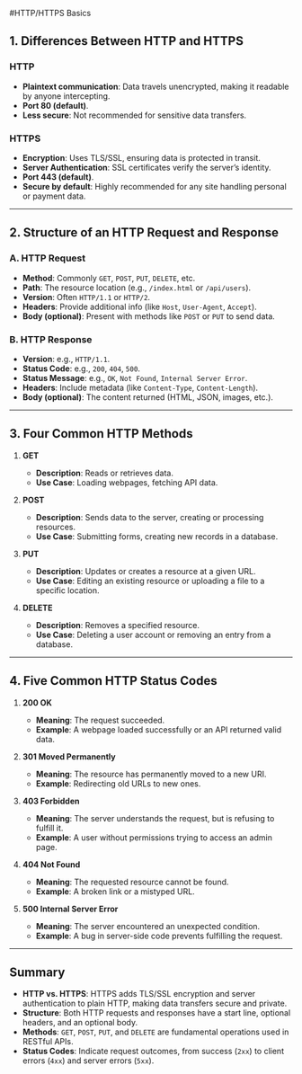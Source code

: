 #HTTP/HTTPS Basics

## 1. Differences Between HTTP and HTTPS

### HTTP
- **Plaintext communication**: Data travels unencrypted, making it readable by anyone intercepting.
- **Port 80 (default)**.
- **Less secure**: Not recommended for sensitive data transfers.

### HTTPS
- **Encryption**: Uses TLS/SSL, ensuring data is protected in transit.
- **Server Authentication**: SSL certificates verify the server’s identity.
- **Port 443 (default)**.
- **Secure by default**: Highly recommended for any site handling personal or payment data.

---

## 2. Structure of an HTTP Request and Response

### A. HTTP Request

- **Method**: Commonly `GET`, `POST`, `PUT`, `DELETE`, etc.
- **Path**: The resource location (e.g., `/index.html` or `/api/users`).
- **Version**: Often `HTTP/1.1` or `HTTP/2`.
- **Headers**: Provide additional info (like `Host`, `User-Agent`, `Accept`).
- **Body (optional)**: Present with methods like `POST` or `PUT` to send data.

### B. HTTP Response

- **Version**: e.g., `HTTP/1.1`.
- **Status Code**: e.g., `200`, `404`, `500`.
- **Status Message**: e.g., `OK`, `Not Found`, `Internal Server Error`.
- **Headers**: Include metadata (like `Content-Type`, `Content-Length`).
- **Body (optional)**: The content returned (HTML, JSON, images, etc.).

---

## 3. Four Common HTTP Methods

1. **GET**
   - **Description**: Reads or retrieves data.
   - **Use Case**: Loading webpages, fetching API data.

2. **POST**
   - **Description**: Sends data to the server, creating or processing resources.
   - **Use Case**: Submitting forms, creating new records in a database.

3. **PUT**
   - **Description**: Updates or creates a resource at a given URL.
   - **Use Case**: Editing an existing resource or uploading a file to a specific location.

4. **DELETE**
   - **Description**: Removes a specified resource.
   - **Use Case**: Deleting a user account or removing an entry from a database.

---

## 4. Five Common HTTP Status Codes

1. **200 OK**
   - **Meaning**: The request succeeded.
   - **Example**: A webpage loaded successfully or an API returned valid data.

2. **301 Moved Permanently**
   - **Meaning**: The resource has permanently moved to a new URI.
   - **Example**: Redirecting old URLs to new ones.

3. **403 Forbidden**
   - **Meaning**: The server understands the request, but is refusing to fulfill it.
   - **Example**: A user without permissions trying to access an admin page.

4. **404 Not Found**
   - **Meaning**: The requested resource cannot be found.
   - **Example**: A broken link or a mistyped URL.

5. **500 Internal Server Error**
   - **Meaning**: The server encountered an unexpected condition.
   - **Example**: A bug in server-side code prevents fulfilling the request.

---

## Summary

- **HTTP vs. HTTPS**: HTTPS adds TLS/SSL encryption and server authentication to plain HTTP, making data transfers secure and private.
- **Structure**: Both HTTP requests and responses have a start line, optional headers, and an optional body.
- **Methods**: `GET`, `POST`, `PUT`, and `DELETE` are fundamental operations used in RESTful APIs.
- **Status Codes**: Indicate request outcomes, from success (`2xx`) to client errors (`4xx`) and server errors (`5xx`).